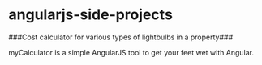 # angularjs-side-projects

###Cost calculator for various types of lightbulbs in a property###

myCalculator is a simple AngularJS tool to get your feet wet with Angular. 
